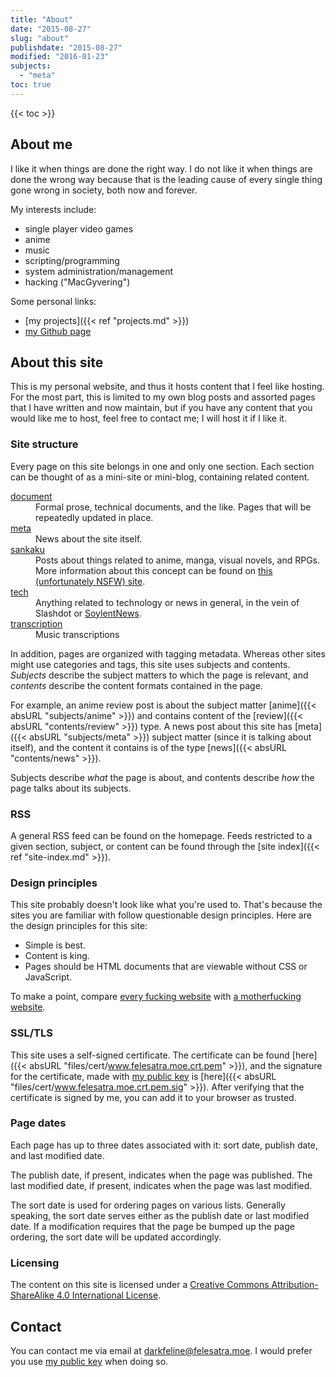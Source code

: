 ```yaml
---
title: "About"
date: "2015-08-27"
slug: "about"
publishdate: "2015-08-27"
modified: "2016-01-23"
subjects:
  - "meta"
toc: true
---
```


<aside>
  {{< toc >}}
</aside>

## About me

I like it when things are done the right way.  I do not like it when things are
done the wrong way because that is the leading cause of every single thing gone
wrong in society, both now and forever.

My interests include:

- single player video games
- anime
- music
- scripting/programming
- system administration/management
- hacking ("MacGyvering")

Some personal links:

- [my projects]({{< ref "projects.md" >}})
- [my Github page][Github]

[Github]: https://github.com/darkfeline

## About this site

This is my personal website, and thus it hosts content that I feel like hosting.
For the most part, this is limited to my own blog posts and assorted pages that
I have written and now maintain, but if you have any content that you would like
me to host, feel free to contact me; I will host it if I like it.

### Site structure

Every page on this site belongs in one and only one section.  Each section can
be thought of as a mini-site or mini-blog, containing related content.

<dl>
  <dt><a href="/document">document</a></dt>
  <dd>Formal prose, technical documents, and the like.  Pages that will be
    repeatedly updated in place.</dd>
  <dt><a href="/meta">meta</a></dt>
  <dd>News about the site itself.</dd>
  <dt><a href="/sankaku">sankaku</a></dt>
  <dd>Posts about things related to anime, manga, visual novels, and RPGs.  More
    information about this concept can be found on <a
    href="https://www.sankakucomplex.com/about/">this (unfortunately NSFW)
    site</a>.</dd>
  <dt><a href="/tech">tech</a></dt>
  <dd>Anything related to technology or news in general, in the vein of Slashdot
    or <a href="https://soylentnews.org/">SoylentNews</a>.</dd>
  <dt><a href="/transcription">transcription</a></dt>
  <dd>Music transcriptions</dd>
</dl>

In addition, pages are organized with tagging metadata.  Whereas other sites
might use categories and tags, this site uses subjects and contents.
<dfn>Subjects</dfn> describe the subject matters to which the page is relevant,
and <dfn>contents</dfn> describe the content formats contained in the page.

For example, an anime review post is about the subject matter [anime]({{< absURL
"subjects/anime" >}}) and contains content of the [review]({{< absURL
"contents/review" >}}) type.  A news post about this site has [meta]({{< absURL
"subjects/meta" >}}) subject matter (since it is talking about itself), and the
content it contains is of the type [news]({{< absURL "contents/news" >}}).

Subjects describe *what* the page is about, and contents describe *how* the page
talks about its subjects.

### RSS

A general RSS feed can be found on the homepage.  Feeds restricted to a given
section, subject, or content can be found through the
[site index]({{< ref "site-index.md" >}}).

### Design principles

This site probably doesn't look like what you're used to.  That's because the
sites you are familiar with follow questionable design principles.  Here are the
design principles for this site:

- Simple is best.
- Content is king.
- Pages should be HTML documents that are viewable without CSS or JavaScript.

To make a point, compare
[every fucking website](http://everyfuckingwebsite.com/) with
[a motherfucking website](http://motherfuckingwebsite.com/).

### SSL/TLS

This site uses a self-signed certificate.  The certificate can be found
[here]({{< absURL "files/cert/www.felesatra.moe.crt.pem" >}}), and the signature
for the certificate, made with [my public key][key] is [here]({{< absURL
"files/cert/www.felesatra.moe.crt.pem.sig" >}}).  After verifying that the
certificate is signed by me, you can add it to your browser as trusted.

### Page dates

Each page has up to three dates associated with it: sort date, publish date, and
last modified date.

The publish date, if present, indicates when the page was published.  The last
modified date, if present, indicates when the page was last modified.

The sort date is used for ordering pages on various lists.  Generally speaking,
the sort date serves either as the publish date or last modified date.  If a
modification requires that the page be bumped up the page ordering, the sort
date will be updated accordingly.

### Licensing

The content on this site is licensed under a <a rel="license"
  href="http://creativecommons.org/licenses/by-sa/4.0/">Creative Commons
  Attribution-ShareAlike 4.0 International License</a>.

## Contact

You can contact me via email at [darkfeline@felesatra.moe][email].  I would
prefer you use [my public key][key] when doing so.

[email]: mailto:darkfeline@felesatra.moe
[key]: https://sks-keyservers.net/pks/lookup?op=get&search=0x871AC6C82D45F74D
